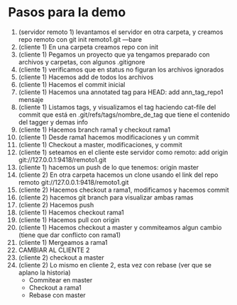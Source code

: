 # Pasos para la demo

1. (servidor remoto 1) levantamos el servidor en otra carpeta, y creamos repo remoto con git init remoto1.git —bare
2. (cliente 1) En una carpeta creamos repo con init
3. (cliente 1) Pegamos un proyecto que ya tengamos preparado con archivos y carpetas, con algunos .gitignore
4. (cliente 1) verificamos que en status no figuran los archivos ignorados
5. (cliente 1) Hacemos add de todos los archivos
6. (cliente 1) Hacemos el commit inicial
7. (cliente 1) Hacemos una annotated tag para HEAD: add ann_tag_repo1 mensaje
8. (cliente 1) Listamos tags, y visualizamos el tag haciendo cat-file del commit que está en .git/refs/tags/nombre_de_tag que tiene el contenido del tagger y demas info
9. (cliente 1) Hacemos branch rama1 y checkout rama1
10. (cliente 1) Desde rama1 hacemos modificaciones y un commit
11. (cliente 1) Checkout a master, modificaciones, y commit
12. (cliente 1) seteamos en el cliente este servidor como remoto: add origin git://127.0.0.1:9418/remoto1.git
13. (cliente 1) hacemos un push de lo que tenemos: origin master
14. (cliente 2) En otra carpeta hacemos un clone usando el link del repo remoto git://127.0.0.1:9418/remoto1.git
15. (cliente 2) Hacemos checkout a rama1, modificamos y hacemos commit
16. (cliente 2) hacemos git branch para visualizar ambas ramas
17. (cliente 2) Hacemos push
18. (cliente 1) Hacemos checkout rama1
19. (cliente 1) Hacemos pull con origin
20. (cliente 1) Hacemos checkout a master y commiteamos algun cambio (tiene que dar conflicto con rama1)
21. (cliente 1) Mergeamos a rama1
22. CAMBIAR AL CLIENTE 2
23. (cliente 2) checkout a master
24. (cliente 2) Lo mismo en cliente 2, esta vez con rebase (ver que se aplano la historia)
    * Commitear en master
    * Checkout a rama1
    * Rebase con master
